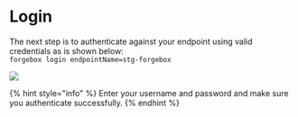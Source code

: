 # Login

The next step is to authenticate against your endpoint using valid credentials as is shown below:  
`forgebox login endpointName=stg-forgebox`

![](../../.gitbook/assets/forgebox-endpoint-login.gif)

{% hint style="info" %}
Enter your username and password and make sure you authenticate successfully.
{% endhint %}

